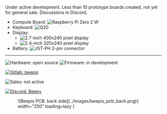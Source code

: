 <div class="grid" markdown>

<div markdown>

Under active development. Less than 10 prototype boards created, not yet for general sale. Discussions in Discord.

- Compute Board: ![Raspberry Pi Zero 2 W](https://img.shields.io/badge/Raspberry_Pi-Zero_2_W-555555?logo=raspberrypi&logoColor=FFFFFF&labelColor=A22846)
- Keyboard:
![Q20](https://img.shields.io/badge/Q20-null?logo=blackberry&logoColor=FFFFFF&color=000000)
- Display:
    - ![2.7-inch 400x240 pixel display](https://img.shields.io/badge/Sharp-monochrome_2.7--inch_400x240_pixel-1565C0)
    - ![2.4-inch 320x240 pixel display](https://img.shields.io/badge/ILI-colour_2.4--inch_320x240_pixel,_touch_optional-1565C0)
- Battery: ![JST-PH 2-pin connector](https://img.shields.io/badge/JST--PH_2--pin-battery_not_included-E65100?labelColor=555555)

---

![Hardware: open source](https://img.shields.io/badge/hardware-open_source-43A047)
![Firmware: in development](https://img.shields.io/badge/firmware-in_development-9E9D24)

[![Gitlab: beepis](https://img.shields.io/badge/repo-beepis-555555?logo=gitlab&logoColor=FFFFFF&labelColor=FC6D26)](https://gitlab.com/linalinn/bepis)

![Sales: not active](https://img.shields.io/badge/sales-not_active-607D8B)

[![Discord: Beepy](https://img.shields.io/badge/Discord-Beepy-null?logo=discord&logoColor=FFFFFF&labelColor=5865F2&color=555555)](https://discord.gg/QERrSferdF)


</div>

<figure markdown="span">
  ![Beepis PCB: back side](../images/beepis_pcb_back.png){ width="250" loading=lazy }
</figure>

</div>
